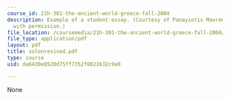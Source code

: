 ```yaml
---
course_id: 21h-301-the-ancient-world-greece-fall-2004
description: Example of a student essay. (Courtesy of Panayiotis Mavrommatis. Used
  with permission.)
file_location: /coursemedia/21h-301-the-ancient-world-greece-fall-2004/da6430e8520d75ff7352f0821632c9a0_solonrevised.pdf
file_type: application/pdf
layout: pdf
title: solonrevised.pdf
type: course
uid: da6430e8520d75ff7352f0821632c9a0

---
```

None